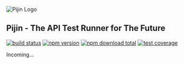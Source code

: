 ![Pijin Logo](https://pijinco.github.io/Pijin/assets/img/pijin-logo.svg)


## Pijin - The API Test Runner for The Future

[![build status](https://img.shields.io/travis/pijinco/Pijin.svg)](https://travis-ci.org/pijinco/Pijin)
[![npm version](https://img.shields.io/npm/v/pijin.svg)](https://www.npmjs.com/package/pijin)
[![npm download total](https://img.shields.io/npm/dt/pijin.svg)](https://www.npmjs.com/package/pijin)
[![test coverage](https://img.shields.io/coveralls/pijinco/Pijin.svg)](https://coveralls.io/github/pijinco/Pijin)




Incoming...


